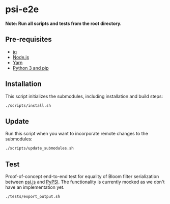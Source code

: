 # psi-e2e

**Note: Run all scripts and tests from the root directory.**

## Pre-requisites

-   [jq](https://stedolan.github.io/jq/)
-   [Node.js](https://nodejs.org/)
-   [Yarn](https://yarnpkg.com/)
-   [Python 3 and pip](https://www.python.org/)

## Installation

This script initializes the submodules, including installation and build steps:

```sh
./scripts/install.sh
```

## Update

Run this script when you want to incorporate remote changes to the submodules:

```sh
./scripts/update_submodules.sh
```

## Test

Proof-of-concept end-to-end test for equality of Bloom filter serialization between [psi.js](https://github.com/OpenMined/psi.js) and [PyPSI](https://github.com/OpenMined/PyPSI). The functionality is currently mocked as we don't have an implementation yet.

```sh
./tests/export_output.sh
```
